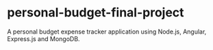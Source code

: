 # personal-budget-final-project
A personal budget expense tracker application using Node.js, Angular, Express.js and MongoDB.
